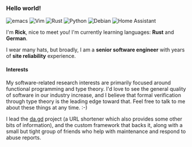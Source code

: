 ### Hello world!
![emacs](https://img.shields.io/badge/Emacs-%237F5AB6.svg?logo=gnu-emacs&logoColor=white)
![Vim](https://img.shields.io/badge/Vim-%2311AB00.svg?logo=vim&logoColor=white)
![Rust](https://img.shields.io/badge/Rust-000000?logo=rust&logoColor=white)
![Python](https://img.shields.io/badge/Python-3776AB?logo=python&logoColor=white)
![Debian](https://img.shields.io/badge/Debian-A81D33?logo=debian&logoColor=white)
![Home Assistant](https://img.shields.io/badge/Home%20Assistant-18bcf2.svg?&logo=homeassistant&logoColor=white)

I'm **Rick**, nice to meet you! I'm currently learning languages: **Rust** and **German**.

I wear many hats, but broadly, I am a **senior software engineer** with years of **site reliability** experience.

#### Interests

My software-related research interests are primarily focused around functional programming and type theory. I'd love to see the general quality of software in our industry increase, and I believe that formal verification through type theory is the leading edge toward that. Feel free to talk to me about these things at any time. :-)

I lead the [da.gd](https://da.gd/) project (a URL shortener which also provides some other bits of information), and the custom framework that backs it, along with a small but tight group of friends who help with maintenance and respond to abuse reports.
